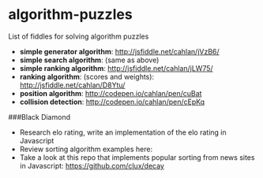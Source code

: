 algorithm-puzzles
=================

List of fiddles for solving algorithm puzzles
* **simple generator algorithm**: http://jsfiddle.net/cahlan/jVzB6/
* **simple search algorithm**: (same as above)
* **simple ranking algorithm**: http://jsfiddle.net/cahlan/jLW75/
* **ranking algorithm**: (scores and weights): http://jsfiddle.net/cahlan/D8Ytu/
* **position algorithm**: http://codepen.io/cahlan/pen/cuBat
* **collision detection**: http://codepen.io/cahlan/pen/cEpKq

###Black Diamond
* Research elo rating, write an implementation of the elo rating in Javascript
* Review sorting algorithm examples here: 
* Take a look at this repo that implements popular sorting from news sites in Javascript: https://github.com/clux/decay
